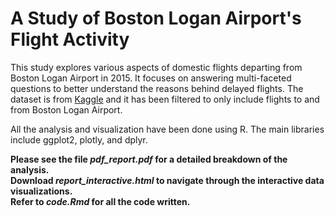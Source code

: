 # A Study of Boston Logan Airport's Flight Activity 

This study explores various aspects of domestic flights departing from Boston Logan Airport in 2015. It focuses on answering multi-faceted questions to better understand the reasons behind delayed flights. The dataset is from [Kaggle](https://www.kaggle.com/usdot/flight-delays) and it has been filtered to only include flights to and from Boston Logan Airport. <br>

All the analysis and visualization have been done using R. The main libraries include ggplot2, plotly, and dplyr. <br>

**Please see the file *pdf_report.pdf* for a detailed breakdown of the analysis. <br>
Download *report_interactive.html* to navigate through the interactive data visualizations. <br>
Refer to *code.Rmd* for all the code written.**

